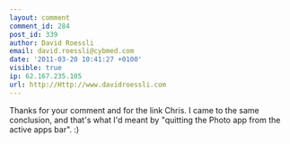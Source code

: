 ```yaml
---
layout: comment
comment_id: 284
post_id: 339
author: David Roessli
email: david.roessli@cybmed.com
date: '2011-03-20 10:41:27 +0100'
visible: true
ip: 62.167.235.105
url: http://Http://www.davidroessli.com
---
```

Thanks for your comment and for the link Chris.
I came to the same conclusion, and that's what I'd meant by "quitting the Photo app from the active apps bar".
:)

